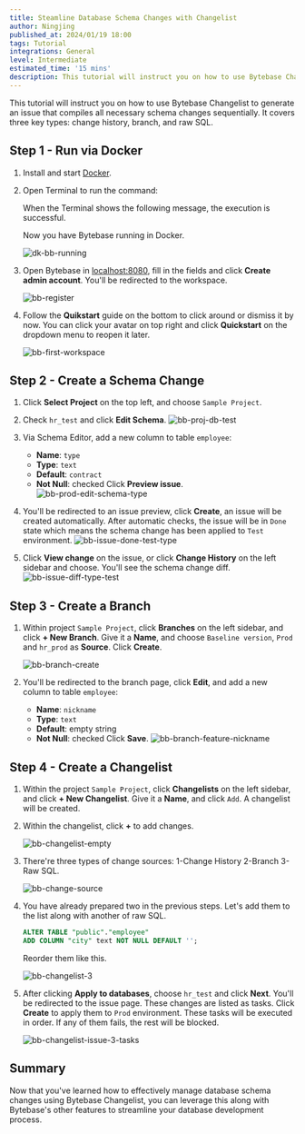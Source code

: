 ```yaml
---
title: Steamline Database Schema Changes with Changelist
author: Ningjing
published_at: 2024/01/19 18:00
tags: Tutorial
integrations: General
level: Intermediate
estimated_time: '15 mins'
description: This tutorial will instruct you on how to use Bytebase Changelist to generate an issue that compiles all necessary schema changes sequentially.
---
```


This tutorial will instruct you on how to use Bytebase Changelist to generate an issue that compiles all necessary schema changes sequentially. It covers three key types: change history, branch, and raw SQL.

## Step 1 - Run via Docker

1. Install and start [Docker](https://www.docker.com/).
1. Open Terminal to run the command:

   <IncludeBlock url="/docs/get-started/install/terminal-docker-run-volume"></IncludeBlock>

   When the Terminal shows the following message, the execution is successful.

   <IncludeBlock url="/docs/get-started/install/terminal-startup-output-success"></IncludeBlock>

   Now you have Bytebase running in Docker.

   ![dk-bb-running](/content/docs/tutorials/changelist/dk-bb-running.webp)

1. Open Bytebase in [localhost:8080](http://localhost:8080/), fill in the fields and click **Create admin account**. You'll be redirected to the workspace.

   ![bb-register](/content/docs/tutorials/changelist/bb-register.webp)

1. Follow the **Quikstart** guide on the bottom to click around or dismiss it by now. You can click your avatar on top right and click **Quickstart** on the dropdown menu to reopen it later.

   ![bb-first-workspace](/content/docs/tutorials/changelist/bb-first-workspace.webp)

## Step 2 - Create a Schema Change

1. Click **Select Project** on the top left, and choose `Sample Project`.
1. Check `hr_test` and click **Edit Schema**.
    ![bb-proj-db-test](/content/docs/tutorials/changelist/bb-proj-db-test.webp)
1. Via Schema Editor, add a new column to table `employee`:
   - **Name**: `type`
   - **Type**: `text`
   - **Default**: `contract`
   - **Not Null**: checked
  Click **Preview issue**.
    ![bb-prod-edit-schema-type](/content/docs/tutorials/changelist/bb-prod-edit-schema-type.webp)
1. You'll be redirected to an issue preview, click **Create**, an issue will be created automatically. After automatic checks, the issue will be in `Done` state which means the schema change has been applied to `Test` environment.
    ![bb-issue-done-test-type](/content/docs/tutorials/changelist/bb-issue-done-test-type.webp)

1. Click **View change** on the issue, or click **Change History** on the left sidebar and choose. You'll see the schema change diff.
    ![bb-issue-diff-type-test](/content/docs/tutorials/changelist/bb-issue-diff-type-test.webp)

## Step 3 - Create a Branch

1. Within project `Sample Project`, click **Branches** on the left sidebar, and click **+ New Branch**. Give it a **Name**, and choose `Baseline version`, `Prod` and `hr_prod` as **Source**. Click **Create**.

    ![bb-branch-create](/content/docs/tutorials/changelist/bb-branch-create.webp)

1. You'll be redirected to the branch page, click **Edit**, and add a new column to table `employee`:
   - **Name**: `nickname`
   - **Type**: `text`
   - **Default**: empty string
   - **Not Null**: checked
    Click **Save**.
    ![bb-branch-feature-nickname](/content/docs/tutorials/changelist/bb-branch-feature-nickname.webp)

## Step 4 - Create a Changelist

1. Within the project `Sample Project`, click **Changelists** on the left sidebar, and click **+ New Changelist**. Give it a **Name**, and click `Add`. A changelist will be created.

1. Within the changelist, click **+** to add changes.

    ![bb-changelist-empty](/content/docs/tutorials/changelist/bb-changelist-empty.webp)

1. There're three types of change sources: 1-Change History 2-Branch 3-Raw SQL.

    ![bb-change-source](/content/docs/tutorials/changelist/bb-change-source.webp)

1. You have already prepared two in the previous steps. Let's add them to the list along with another of raw SQL.

    ```sql
    ALTER TABLE "public"."employee"
    ADD COLUMN "city" text NOT NULL DEFAULT '';
    ```
    Reorder them like this.

    ![bb-changelist-3](/content/docs/tutorials/changelist/bb-changelist-3.webp)

1. After clicking **Apply to databases**, choose `hr_test` and click **Next**. You'll be redirected to the issue page. These changes are listed as tasks. Click **Create** to apply them to `Prod` environment. These tasks will be executed in order. If any of them fails, the rest will be blocked.

    ![bb-changelist-issue-3-tasks](/content/docs/tutorials/changelist/bb-changelist-issue-3-tasks.webp)

## Summary

Now that you've learned how to effectively manage database schema changes using Bytebase Changelist, you can leverage this along with Bytebase's other features to streamline your database development process.